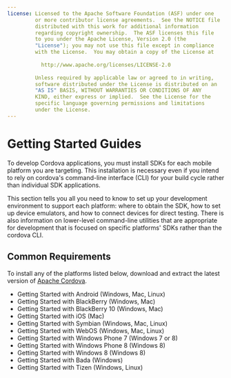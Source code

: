 ```yaml
---
license: Licensed to the Apache Software Foundation (ASF) under one
         or more contributor license agreements.  See the NOTICE file
         distributed with this work for additional information
         regarding copyright ownership.  The ASF licenses this file
         to you under the Apache License, Version 2.0 (the
         "License"); you may not use this file except in compliance
         with the License.  You may obtain a copy of the License at
         
           http://www.apache.org/licenses/LICENSE-2.0
         
         Unless required by applicable law or agreed to in writing,
         software distributed under the License is distributed on an
         "AS IS" BASIS, WITHOUT WARRANTIES OR CONDITIONS OF ANY
         KIND, either express or implied.  See the License for the
         specific language governing permissions and limitations
         under the License.
---
```


Getting Started Guides
======================

To develop Cordova applications, you must install SDKs for each mobile
platform you are targeting. This installation is necessary even if you
intend to rely on cordova's command-line interface (CLI) for your build
cycle rather than individual SDK applications.
<!-- XREF
(See The Cordova Command-line Interface for details.)
XREF -->

This section tells you all you need to know to set up your development
environment to support each platform: where to obtain the SDK, how to
set up device emulators, and how to connect devices for direct
testing.  There is also information on lower-level command-line
utilities that are appropriate for development that is focused on
specific platforms' SDKs rather than the cordova CLI.

Common Requirements
-------------------

To install any of the platforms listed below, download and extract the
latest version of [Apache Cordova](http://www.apache.org/dist/cordova/).

- Getting Started with Android (Windows, Mac, Linux)
- Getting Started with BlackBerry (Windows, Mac)
- Getting Started with BlackBerry 10 (Windows, Mac)
- Getting Started with iOS (Mac)
- Getting Started with Symbian (Windows, Mac, Linux)
- Getting Started with WebOS (Windows, Mac, Linux)
- Getting Started with Windows Phone 7 (Windows 7 or 8)
- Getting Started with Windows Phone 8 (Windows 8)
- Getting Started with Windows 8 (Windows 8)
- Getting Started with Bada (Windows)
- Getting Started with Tizen (Windows, Linux)
